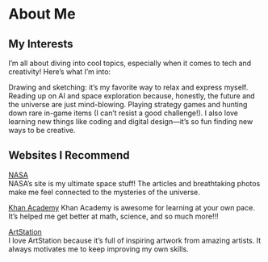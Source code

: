 # About Me

## My Interests
I’m all about diving into cool topics, especially when it comes to tech and creativity! Here’s what I’m into:

Drawing and sketching: it’s my favorite way to relax and express myself.
Reading up on AI and space exploration because, honestly, the future and the universe are just mind-blowing.
Playing strategy games and hunting down rare in-game items (I can’t resist a good challenge!).
I also love learning new things like coding and digital design—it’s so fun finding new ways to be creative.

## Websites I Recommend
[NASA](https://www.nasa.gov)  
NASA’s site is my ultimate space stuff! The articles and breathtaking photos make me feel connected to the mysteries of the universe.

[Khan Academy](https://www.khanacademy.org)
Khan Academy is awesome for learning at your own pace. It’s helped me get better at math, science, and so much more!!!

 [ArtStation](https://www.artstation.com)  
I love ArtStation because it’s full of inspiring artwork from amazing artists. It always motivates me to keep improving my own skills.

